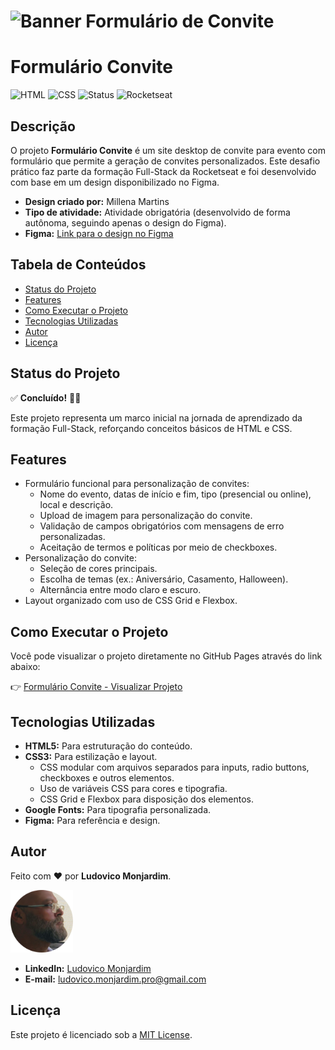 # ![Banner Formulário de Convite](https://github.com/ludovicomonjardim/05---ImagensDiversasGitHub/blob/main/README-Formulario_Convite.png)

# Formulário Convite

![HTML](https://img.shields.io/badge/HTML-5-orange) ![CSS](https://img.shields.io/badge/CSS-3-blue) ![Status](https://img.shields.io/badge/Status-Concluído-brightgreen) ![Rocketseat](https://img.shields.io/badge/Rocketseat-Full--Stack-blueviolet)

## Descrição

O projeto **Formulário Convite** é um site desktop de convite para evento com formulário que permite a geração de convites personalizados. 
Este desafio prático faz parte da formação Full-Stack da Rocketseat e foi desenvolvido com base em um design disponibilizado no Figma.

- **Design criado por:** Millena Martins
- **Tipo de atividade:** Atividade obrigatória (desenvolvido de forma autônoma, seguindo apenas o design do Figma).
- **Figma:** [Link para o design no Figma](https://www.figma.com/community/file/1389649528880849780/formulario-de-convite)

## Tabela de Conteúdos

- [Status do Projeto](#status-do-projeto)
- [Features](#features)
- [Como Executar o Projeto](#como-executar-o-projeto)
- [Tecnologias Utilizadas](#tecnologias-utilizadas)
- [Autor](#autor)
- [Licença](#licença)

## Status do Projeto

✅ **Concluído!** 🎉✨

Este projeto representa um marco inicial na jornada de aprendizado da formação Full-Stack, reforçando conceitos básicos de HTML e CSS. 

## Features

- Formulário funcional para personalização de convites:
  - Nome do evento, datas de início e fim, tipo (presencial ou online), local e descrição.
  - Upload de imagem para personalização do convite.
  - Validação de campos obrigatórios com mensagens de erro personalizadas.
  - Aceitação de termos e políticas por meio de checkboxes.
- Personalização do convite:
  - Seleção de cores principais.
  - Escolha de temas (ex.: Aniversário, Casamento, Halloween).
  - Alternância entre modo claro e escuro.
- Layout organizado com uso de CSS Grid e Flexbox.

## Como Executar o Projeto

Você pode visualizar o projeto diretamente no GitHub Pages através do link abaixo:

👉 [Formulário Convite - Visualizar Projeto](https://ludovicomonjardim.github.io/Rocketseat_Formulario_de_Convite/)

## Tecnologias Utilizadas

- **HTML5:** Para estruturação do conteúdo.
- **CSS3:** Para estilização e layout.
  - CSS modular com arquivos separados para inputs, radio buttons, checkboxes e outros elementos.
  - Uso de variáveis CSS para cores e tipografia.
  - CSS Grid e Flexbox para disposição dos elementos.
- **Google Fonts:** Para tipografia personalizada.
- **Figma:** Para referência e design.

## Autor

Feito com ❤️ por **Ludovico Monjardim**.

<img src="https://github.com/ludovicomonjardim/05---ImagensDiversasGitHub/blob/main/Foto%20Perfil_1.png" alt="Avatar Ludovico Monjardim" width="100" height="100">

- **LinkedIn:** [Ludovico Monjardim](https://www.linkedin.com/in/ludovicomonjardim/)
- **E-mail:** [ludovico.monjardim.pro@gmail.com](mailto:ludovico.monjardim.pro@gmail.com)

## Licença

Este projeto é licenciado sob a [MIT License](LICENSE).
